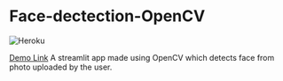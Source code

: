 # Face-dectection-OpenCV
<img alt="Heroku" src="https://img.shields.io/badge/heroku-%23430098.svg?style=for-the-badge&logo=heroku&logoColor=white"/>

[Demo Link](https://face-dectection-by-atharv.herokuapp.com/)
A streamlit app made using OpenCV which detects face from photo uploaded by the user.
